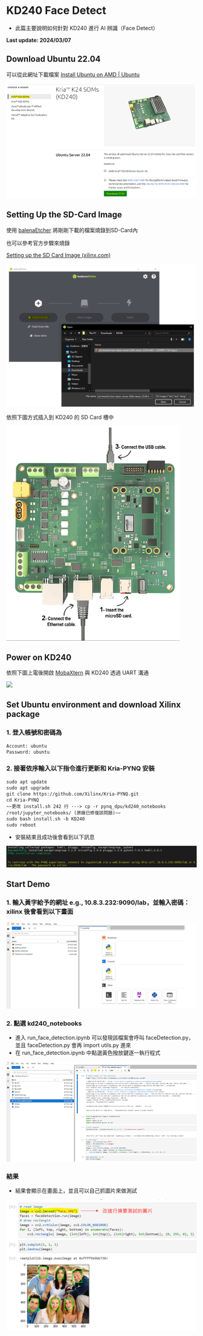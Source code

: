 # KD240 Face Detect
+ 此篇主要說明如何針對 KD240 進行 AI 辨識（Face Detect）

**Last update: 2024/03/07**

## Download Ubuntu 22.04
可以從此網址下載檔案
[Install Ubuntu on AMD | Ubuntu](https://ubuntu.com/download/amd)

​<img src="../BIST/Images/Ubuntu 22.04.png"/>

## Setting Up the SD-Card Image 
使用 [balenaEtcher](https://etcher.balena.io/) 將剛剛下載的檔案燒錄到SD-Card內

也可以參考官方步驟來燒錄

[Setting up the SD Card Image (xilinx.com)](https://www.xilinx.com/products/som/kria/kd240-drives-starter-kit/kd240-getting-started/setting-up-the-sd-card-image.html)

<img src="../BIST/Images/Program SD Card.png"/>

依照下圖方式插入到 KD240 的 SD Card 槽中

<img src="../BIST/Images/KD240 Hardware Setting.png"/>

## Power on KD240

依照下圖上電後開啟 [MobaXtern](https://mobaxterm.mobatek.net/download.html) 與 KD240 透過 UART 溝通

<img src="../BIST/Images/Uart communication.png"/>

## Set Ubuntu environment and download Xilinx package
### 1. 登入帳號和密碼為
```
Account: ubuntu
Password: ubuntu
```

### 2. 接著依序輸入以下指令進行更新和 Kria-PYNQ 安裝
```
sudo apt update
sudo apt upgrade
git clone https://github.com/Xilinx/Kria-PYNQ.git
cd Kria-PYNQ
~~更改 install.sh 242 行 ---> cp -r pynq_dpu/kd240_notebooks /root/jupyter_notebooks/ (原廠已修復該問題)~~
sudo bash install.sh -b KD240
sudo reboot
```
+ 安裝結束且成功後會看到以下訊息
<img src="Images/success.png"/>

## Start Demo
### 1. 輸入黃字給予的網址 e.g., 10.8.3.232:9090/lab，並輸入密碼：xilinx 後會看到以下畫面
<img src="Images/GUI.png"/>

### 2. 點選 kd240_notebooks
+ 進入 run_face_detection.ipynb 可以發現該檔案會呼叫 faceDetection.py，並且 faceDetection.py 會再 import utils.py 進來
+ 在 run_face_detection.ipynb 中點選黃色撥放鍵逐一執行程式
<img src="Images/Code.png"/>

### 結果
+ 結果會顯示在畫面上，並且可以自己抓圖片來做測試
<img src="Images/FaceDetect.png"/>
